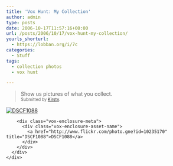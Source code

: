 ```yaml
---
title: 'Vox Hunt: My Collection'
author: admin
type: posts
date: 2006-10-17T11:57:16+00:00
url: /posts/2006/10/17/vox-hunt-my-collection/
yourls_shorturl:
  - https://lobban.org/i/7c
categories:
  - Stuff
tags:
  - collection photos
  - vox hunt

---
```

> Show us pictures of what you collect. &#160;   
> <span style="font-size: 0.8em">Submitted by <a class="enclosure-inline-user" href="http://kezz155.vox.com/">Kirsty</a>.</span>

<div class="vox-enclosure vox-enclosure-center vox-enclosure-large vox-photo-enclosure">
  <div class="vox-enclosure-inner">
    <div class="vox-enclosure-list">
      <div class="vox-enclosure-item vox-photo-asset vox-last">
        <div class="vox-enclosure-image">
          <a href="http://www.flickr.com/photo.gne?id=10235170" title="DSCF1088"><img alt="DSCF1088" class="asset asset-image at-xid-6a01348743f8e2970c0133f423d9a8970b" src="https://nonimage.typepad.com/.a/6a01348743f8e2970c0133f423d9a8970b-320pi" /></a>
        </div>
        
        <div class="vox-enclosure-meta">
          <div class="vox-enclosure-asset-name">
            <a href="http://www.flickr.com/photo.gne?id=10235170" title="DSCF1088">DSCF1088</a>
          </div>
        </div>
      </div>
    </div>
  </div>
</div>

<div>
</div>